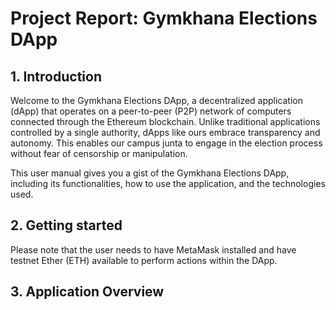 # Project Report: Gymkhana Elections DApp
## 1. Introduction
Welcome to the Gymkhana Elections DApp, a decentralized application (dApp) that operates on a peer-to-peer (P2P) network of computers connected through the Ethereum blockchain. Unlike traditional applications controlled by a single authority, dApps like ours embrace transparency and autonomy.  This enables our campus junta to engage in the election process without fear of censorship or manipulation.

This user manual gives you a gist of the Gymkhana Elections DApp, including its functionalities, how to use the application, and the technologies used.

## 2. Getting started
Please note that the user needs to have MetaMask installed and have testnet Ether (ETH) available to perform actions within the DApp.

## 3. Application Overview

